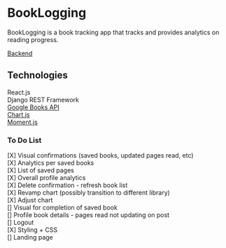 # BookLogging

BookLogging is a book tracking app that tracks and provides analytics on reading progress.

[Backend](https://github.com/zhaoj1/book_tracker_backend)

## Technologies

React.js    
Django REST Framework    
[Google Books API](https://developers.google.com/books)    
[Chart.js](https://www.chartjs.org/)    
[Moment.js](https://momentjs.com/)

### To Do List

[X] Visual confirmations (saved books, updated pages read, etc)     
[X] Analytics per saved books   
[X] List of saved pages    
[X] Overall profile analytics     
[X] Delete confirmation - refresh book list    
[X] Revamp chart (possibly transition to different library)    
[X] Adjust chart     
[] Visual for completion of saved book    
[] Profile book details - pages read not updating on post      
[] Logout     
[X] Styling + CSS    
[] Landing page         